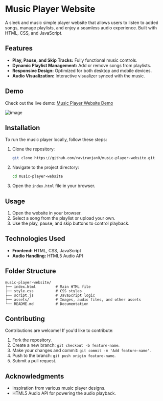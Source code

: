# Music Player Website

A sleek and  music simple player website that allows users to listen to added songs, manage playlists, and enjoy a seamless audio experience. Built with HTML, CSS, and JavaScript.

## Features

- **Play, Pause, and Skip Tracks:** Fully functional music controls.
- **Dynamic Playlist Management:** Add or remove songs from playlists.
- **Responsive Design:** Optimized for both desktop and mobile devices.
- **Audio Visualization:** Interactive visualizer synced with the music.

## Demo

Check out the live demo: [Music Player Website Demo](https://rv-music-player.vercel.app) 

![image](https://github.com/user-attachments/assets/0b0938fa-ba8e-498b-83bd-1d712ba0e849)


## Installation

To run the music player locally, follow these steps:

1. Clone the repository:
   ```bash
   git clone https://github.com/raviranjan0/music-player-website.git
   ```

2. Navigate to the project directory:
   ```bash
   cd music-player-website
   ```

3. Open the `index.html` file in your browser.

## Usage

1. Open the website in your browser.
2. Select a song from the playlist or upload your own.
3. Use the play, pause, and skip buttons to control playback.

## Technologies Used

- **Frontend:** HTML, CSS, JavaScript
- **Audio Handling:** HTML5 Audio API

## Folder Structure

```
music-player-website/
├── index.html         # Main HTML file
├── style.css          # CSS styles
├── script.js          # JavaScript logic
├── assets/            # Images, audio files, and other assets
└── README.md          # Documentation
```

## Contributing

Contributions are welcome! If you'd like to contribute:

1. Fork the repository.
2. Create a new branch: `git checkout -b feature-name`.
3. Make your changes and commit: `git commit -m 'Add feature-name'`.
4. Push to the branch: `git push origin feature-name`.
5. Submit a pull request.


## Acknowledgments

- Inspiration from various music player designs.
- HTML5 Audio API for powering the audio playback.
